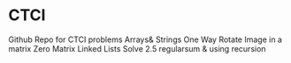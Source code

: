 # CTCI
Github Repo for CTCI problems
Arrays& Strings 
  One Way
  Rotate Image in a matrix
  Zero Matrix
Linked Lists  Solve 2.5 regularsum & using recursion
  
